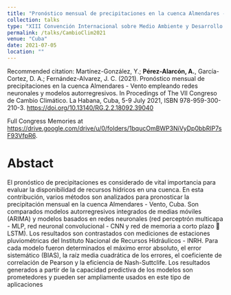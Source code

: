 ```yaml
---
title: "Pronóstico mensual de precipitaciones en la cuenca Almendares - Vento empleando redes neuronales y modelos autorregresivos"
collection: talks
type: "XIII Convención Internacional sobre Medio Ambiente y Desarrollo en VII Congreso sobre Cambio Climático"
permalink: /talks/CambioClim2021
venue: "Cuba"
date: 2021-07-05
location: ""
---
```


Recommended citation: Martínez-González, Y.; <b>Pérez-Alarcón, A.</b>, García-Cortez, D. A.; Fernández-Alvarez, J. C. (2021). Pronóstico mensual 
de precipitaciones en la cuenca Almendares - Vento empleando redes neuronales y modelos autorregresivos. In Procedings of The VII 
Congreso de Cambio Climático. La Habana, Cuba, 5-9 July 2021,  ISBN 978-959-300-210-3. https://doi.org/10.13140/RG.2.2.18092.39040 </br>

Full Congress Memories at https://drive.google.com/drive/u/0/folders/1bqucOmBWP3NiVyDp0bbRIP7sF93VfpR6.

# Abstact
El pronóstico de precipitaciones es considerado de vital importancia para evaluar la disponibilidad de recursos hídricos en una cuenca. En esta
contribución, varios métodos son analizados para pronosticar la precipitación mensual en la cuenca Almendares - Vento, Cuba. Son comparados modelos
autorregresivos integrados de medias móviles (ARIMA) y modelos basados en redes neuronales (red perceptrón multicapa - MLP, red neuronal convolucional -
CNN y red de memoria a corto plazo  LSTM). Los resultados son contrastados con mediciones de estaciones pluviométricas del Instituto Nacional de Recursos
Hidráulicos - INRH. Para cada modelo fueron determinados el máximo error absoluto, el error sistemático (BIAS), la raíz media cuadrática de los errores,
el coeficiente de correlación de Pearson y la eficiencia de Nash-Suttclife. Los resultados generados a partir de la capacidad predictiva de los modelos son
prometedores y pueden ser ampliamente usados en este tipo de aplicaciones
